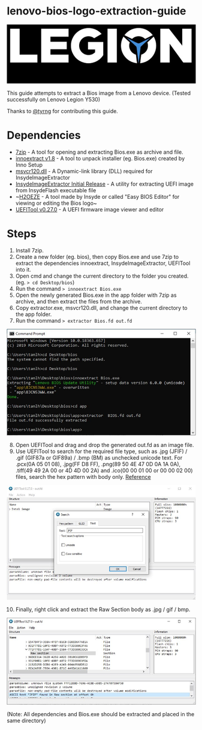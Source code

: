 # lenovo-bios-logo-extraction-guide

![ScreenShot](Bios.jpeg)

This guide attempts to extract a Bios image from a Lenovo device. (Tested successfully on Lenovo Legion Y530)

Thanks to [@tyrng](https://github.com/tyrng) for contributing this guide.

# Dependencies

- [7zip](https://www.7-zip.org/) - A tool for opening and extracting Bios.exe as archive and file.
- [innoextract v1.8](https://github.com/dscharrer/innoextract/releases) - A tool to unpack installer (eg. Bios.exe) created by Inno Setup
- [msvcr120.dll](https://www.dll-files.com/msvcr120.dll.html) - A Dynamic-link library (DLL) required for InsydeImageExtractor
- [InsydeImageExtractor Initial Release](https://github.com/LongSoft/InsydeImageExtractor/releases) - A utility for extracting UEFI image from InsydeFlash executable file
- ~[H2OEZE](https://www.win-raid.com/t4639f16-TOOL-H-EZE-Insyde-quot-Easy-BIOS-Editor-quot.html) - A tool made by Insyde or called "Easy BIOS Editor" for viewing or editing the Bios logo~
- [UEFITool v0.27.0](https://github.com/LongSoft/UEFITool/releases) - A UEFI firmware image viewer and editor

# Steps

1. Install 7zip.
2. Create a new folder (eg. bios), then copy Bios.exe and use 7zip to extract the dependencies innoextract, InsydeImageExtractor, UEFITool into it.
3. Open cmd and change the current directory to the folder you created. (eg. `> cd Desktop/bios`)
4. Run the command `> innoextract Bios.exe`
5. Open the newly generated Bios.exe in the app folder with 7zip as archive, and then extract the files from the archive.
6. Copy extractor.exe, msvcr120.dll, and change the current directory to the app folder.
7. Run the command `> extractor Bios.fd out.fd`

![ScreenShot](Steps_3-7.jpeg)

8. Open UEFITool and drag and drop the generated out.fd as an image file.
9. Use UEFITool to search for the required file type, such as .jpg (JFIF) / .gif (GIF87a or GIF89a) / .bmp (BM) as unchecked unicode text. For .pcx(0A 05 01 08), .jpg(FF D8 FF), .png(89 50 4E 47 0D 0A 1A 0A), .tiff(49 49 2A 00 or 4D 4D 00 2A) and .ico(00 00 01 00 or 00 00 02 00) files, search the hex pattern with body only. [Reference](https://oroboro.com/image-format-magic-bytes/)

![ScreenShot](Steps_8-9.jpeg)

10. Finally, right click and extract the Raw Section body as <filename> .jpg / gif / bmp.
  
![ScreenShot](Steps_10.jpeg)

(Note: All dependencies and Bios.exe should be extracted and placed in the same directory)

